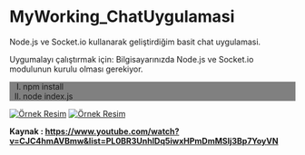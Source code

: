 <h1> MyWorking_ChatUygulamasi </h1>

<p>Node.js ve Socket.io kullanarak geliştirdiğim basit chat uygulamasi.</p>
 
<p>Uygumalayı çalıştırmak için:
 Bilgisayarınızda Node.js ve Socket.io modulunun kurulu olması gerekiyor.
 <div style="background-color:grey">
<ol type="I">
   <li>npm install</li>
   <li>node index.js</li>
</ol></p>
</div>

<a href="/public"><img src="resim1.png" alt="Örnek Resim" /></a>
<a href="/public"><img src="resim2.png" alt="Örnek Resim" /></a>
            


<b>Kaynak : https://www.youtube.com/watch?v=CJC4hmAVBmw&list=PL0BR3UnhlDq5iwxHPmDmMSlj3Bp7YoyVN</b>
